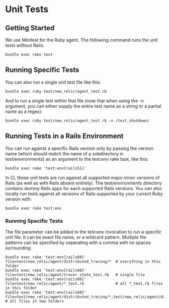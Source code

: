 # Unit Tests

## Getting Started

We use Minitest for the Ruby agent.  The following command runs the unit tests without Rails:

    bundle exec rake test

## Running Specific Tests

You can also run a single unit test file like this:

    bundle exec ruby test/new_relic/agent_test.rb

And to run a single test within that file (note that when using the -n argument, you can either supply the entire test name as a string or a partial name as a regex):

    bundle exec ruby test/new_relic/agent_test.rb -n /test_shutdown/

## Running Tests in a Rails Environment

You can run against a specific Rails version only by passing the version name (which should match the name of a subdirectory in test/environments) as an argument to the test:env rake task, like this:

    bundle exec rake 'test:env[rails51]'

In CI, these unit tests are run against all supported major.minor versions of Rails (as well as with Rails absent entirely). The test/environments directory contains dummy Rails apps for each supported Rails versions. You can also locally run tests against all versions of Rails supported by your current Ruby version with:

    bundle exec rake test:env

### Running Specific Tests

The file parameter can be added to the test:env invocation to run a specific unit file.  It can be exact file name, or a wildcard pattern.  Multiple file patterns can be specified by separating with a comma with no spaces surrounding:

    bundle exec rake 'test:env[rails60]' file=test/new_relic/agent/distributed_tracing/*  # everything in this folder
    bundle exec rake 'test:env[rails60]' file=test/new_relic/agent/tracer_state_test.rb   # single file
    bundle exec rake 'test:env[rails60]' file=test/new_relic/agent/*_test.rb              # all *_test.rb files in this folder
    bundle exec rake 'test:env[rails60]' file=test/new_relic/agent/distributed_tracing/*,test/new_relic/agent/datastores/*  # all files in two folders
